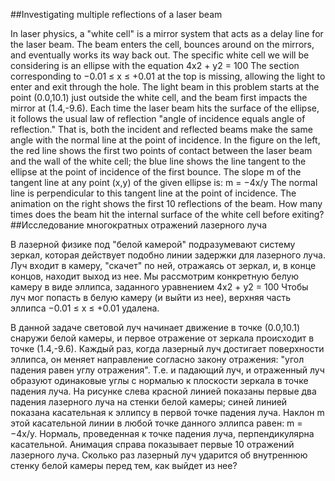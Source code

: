 ##Investigating multiple reflections of a laser beam

In laser physics, a "white cell" is a mirror system that acts as a delay line for the laser beam. The beam enters the cell, bounces around on the mirrors, and eventually works its way back out.
The specific white cell we will be considering is an ellipse with the equation 4x2 + y2 = 100
The section corresponding to −0.01 ≤ x ≤ +0.01 at the top is missing, allowing the light to enter and exit through the hole.
The light beam in this problem starts at the point (0.0,10.1) just outside the white cell, and the beam first impacts the mirror at (1.4,-9.6).
Each time the laser beam hits the surface of the ellipse, it follows the usual law of reflection "angle of incidence equals angle of reflection." That is, both the incident and reflected beams make the same angle with the normal line at the point of incidence.
In the figure on the left, the red line shows the first two points of contact between the laser beam and the wall of the white cell; the blue line shows the line tangent to the ellipse at the point of incidence of the first bounce.
The slope m of the tangent line at any point (x,y) of the given ellipse is: m = −4x/y
The normal line is perpendicular to this tangent line at the point of incidence.
The animation on the right shows the first 10 reflections of the beam.
How many times does the beam hit the internal surface of the white cell before exiting?
##Исследование многократных отражений лазерного луча

В лазерной физике под "белой камерой" подразумевают систему зеркал, которая действует подобно линии задержки для лазерного луча. Луч входит в камеру, "скачет" по ней, отражаясь от зеркал, и, в конце концов, находит выход из нее.
Мы рассмотрим конкретную белую камеру в виде эллипса, заданного уравнением 4x2 + y2 = 100
Чтобы луч мог попасть в белую камеру (и выйти из нее), верхняя часть эллипса −0.01 ≤ x ≤ +0.01 удалена.



В данной задаче световой луч начинает движение в точке (0.0,10.1) снаружи белой камеры, и первое отражение от зеркала происходит в точке (1.4,-9.6).
Каждый раз, когда лазерный луч достигает поверхности эллипса, он меняет направление согласно закону отражения: "угол падения равен углу отражения". Т.е. и падающий луч, и отраженный луч образуют одинаковые углы с нормалью к плоскости зеркала в точке падения луча.
На рисунке слева красной линией показаны первые два падения лазерного луча на стенки белой камеры; синей линией показана касательная к эллипсу в первой точке падения луча.
Наклон m этой касательной линии в любой точке данного эллипса равен: m = −4x/y.
Нормаль, проведенная к точке падения луча, перпендикулярна касательной.
Анимация справа показывает первые 10 отражений лазерного луча.
Сколько раз лазерный луч ударится об внутреннюю стенку белой камеры перед тем, как выйдет из нее?
